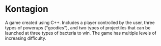 # Kontagion

A game created using C++. Includes a player controlled by the user, three types of powerups ("goodies"), and two types of projectiles that can be launched at three types of bacteria to win.
The game has multiple levels of increasing difficulty. 
